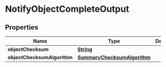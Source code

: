 

# NotifyObjectCompleteOutput


## Properties

| Name | Type | Description | Notes |
|------------ | ------------- | ------------- | -------------|
|**objectChecksum** | [**String**](String.md) |  |  |
|**objectChecksumAlgorithm** | [**SummaryChecksumAlgorithm**](SummaryChecksumAlgorithm.md) |  |  |




